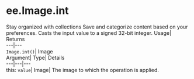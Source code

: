  
#  ee.Image.int 
Stay organized with collections  Save and categorize content based on your preferences. 
Casts the input value to a signed 32-bit integer. Usage| Returns  
---|---  
`Image.int()`| Image  
Argument| Type| Details  
---|---|---  
this: `value`| Image| The image to which the operation is applied.  
